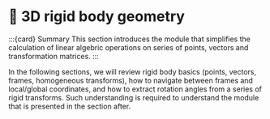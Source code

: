 # 📖 3D rigid body geometry

:::{card} Summary
This section introduces the [](api/ktk.geometry.rst) module that simplifies the calculation of linear algebric operations on series of points, vectors and transformation matrices.
:::

In the following sections, we will review rigid body basics (points, vectors, frames, homogeneous transforms), how to navigate between frames and local/global coordinates, and how to extract rotation angles from a series of rigid transforms. Such understanding is required to understand the [](api/ktk.kinematics.rst) module that is presented in the section after.


```{tableofcontents}
```
